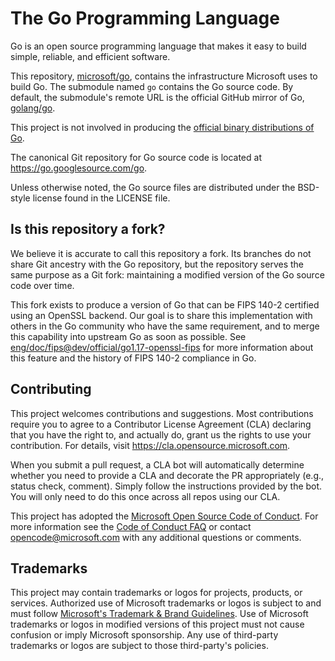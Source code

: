 # The Go Programming Language

Go is an open source programming language that makes it easy to build simple,
reliable, and efficient software.

This repository, [microsoft/go](https://github.com/microsoft/go), contains the
infrastructure Microsoft uses to build Go. The submodule named `go` contains the
Go source code. By default, the submodule's remote URL is the official GitHub
mirror of Go, [golang/go](https://github.com/golang/go).

This project is not involved in producing the [official binary distributions
of Go](https://go.dev/dl/).

The canonical Git repository for Go source code is located at
https://go.googlesource.com/go.

Unless otherwise noted, the Go source files are distributed under the
BSD-style license found in the LICENSE file.

## Is this repository a fork?

We believe it is accurate to call this repository a fork. Its branches do not
share Git ancestry with the Go repository, but the repository serves the same
purpose as a Git fork: maintaining a modified version of the Go source code over
time.

This fork exists to produce a version of Go that can be FIPS 140-2 certified
using an OpenSSL backend. Our goal is to share this implementation with others
in the Go community who have the same requirement, and to merge this capability
into upstream Go as soon as possible. See
[eng/doc/fips@dev/official/go1.17-openssl-fips](https://github.com/microsoft/go/tree/dev/official/go1.17-openssl-fips/eng/doc/fips)
for more information about this feature and the history of FIPS 140-2 compliance
in Go.

## Contributing

This project welcomes contributions and suggestions.  Most contributions require you to agree to a
Contributor License Agreement (CLA) declaring that you have the right to, and actually do, grant us
the rights to use your contribution. For details, visit https://cla.opensource.microsoft.com.

When you submit a pull request, a CLA bot will automatically determine whether you need to provide
a CLA and decorate the PR appropriately (e.g., status check, comment). Simply follow the instructions
provided by the bot. You will only need to do this once across all repos using our CLA.

This project has adopted the [Microsoft Open Source Code of Conduct](https://opensource.microsoft.com/codeofconduct/).
For more information see the [Code of Conduct FAQ](https://opensource.microsoft.com/codeofconduct/faq/) or
contact [opencode@microsoft.com](mailto:opencode@microsoft.com) with any additional questions or comments.

## Trademarks

This project may contain trademarks or logos for projects, products, or services. Authorized use of Microsoft 
trademarks or logos is subject to and must follow 
[Microsoft's Trademark & Brand Guidelines](https://www.microsoft.com/en-us/legal/intellectualproperty/trademarks/usage/general).
Use of Microsoft trademarks or logos in modified versions of this project must not cause confusion or imply Microsoft sponsorship.
Any use of third-party trademarks or logos are subject to those third-party's policies.
